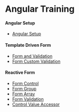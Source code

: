 # Angular Training

#### Angular Setup
<p>
<ul>
<li><a href="setup/setup.md">Angular Setup</a> </li>
</ul>
</p>


#### Template Driven Form 
<p>
<ul>
<li><a href="tdf/form.md">Form and Validation</a> </li>
<li><a href="tdf/custom_form_validation.md">Form Custom Validation </a> </li>
</ul>
</p>


#### Reactive Form 
<p>
<ul>
<li><a href="raf/raform.md">Form Control</a> </li>
<li><a href="raf/raformgroup.md">Form Group</a> </li>
<li><a href="raf/raformarray.md">Form Array</a> </li>
<li><a href="raf/raformvalidation.md">Form Validation</a> </li>
<li><a href="raf/cva.md">Control Value Accessor</a> </li>
</ul>
</p>




